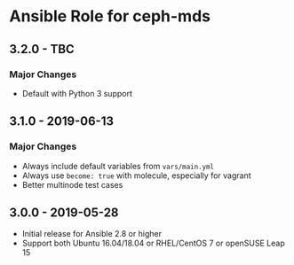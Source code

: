# Ansible Role for ceph-mds

## 3.2.0 - TBC

### Major Changes

  - Default with Python 3 support

## 3.1.0 - 2019-06-13

### Major Changes

  - Always include default variables from `vars/main.yml`
  - Always use `become: true` with molecule, especially for vagrant
  - Better multinode test cases

## 3.0.0 - 2019-05-28

  - Initial release for Ansible 2.8 or higher
  - Support both Ubuntu 16.04/18.04 or RHEL/CentOS 7 or openSUSE Leap 15
